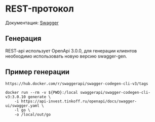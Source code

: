 # REST-протокол

Документация: [Swagger](https://api-invest.tinkoff.ru/openapi/docs/swagger-ui/index.html)

## Генерация

REST-api использует OpenApi 3.0.0, для генерации клиентов необходимо использовать новую версию swagger-gen.

## Пример генерации

`https://hub.docker.com/r/swaggerapi/swagger-codegen-cli-v3/tags`

```shell
docker run --rm -v ${PWD}:/local swaggerapi/swagger-codegen-cli-v3:3.0.10 generate \
    -i https://api-invest.tinkoff.ru/openapi/docs/swagger-ui/swagger.yaml \
    -l go \
    -o /local/out/go
```
